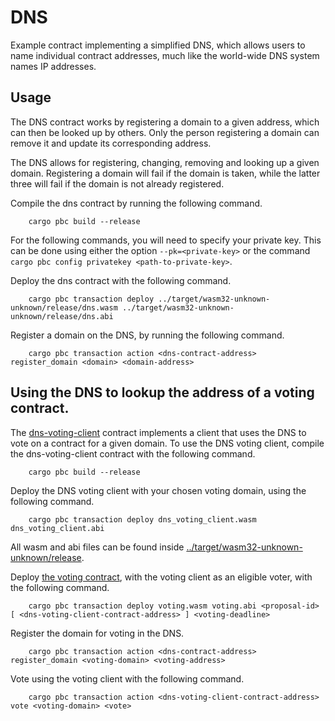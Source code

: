 # DNS

Example contract implementing a simplified DNS, which allows users to name
individual contract addresses, much like the world-wide DNS system names IP
addresses.

## Usage

The DNS contract works by registering a domain to a given address, which can then be looked up by others.
Only the person registering a domain can remove it and update its corresponding address.

The DNS allows for registering, changing, removing and looking up a given domain.
Registering a domain will fail if the domain is taken, while the latter three will fail if the domain is not already registered.

Compile the dns contract by running the following command.
````shell
    cargo pbc build --release
````

For the following commands, you will need to specify your private key.
This can be done using either the option ````--pk=<private-key>```` or the command ````cargo pbc config privatekey <path-to-private-key>````.

Deploy the dns contract with the following command.
````shell
    cargo pbc transaction deploy ../target/wasm32-unknown-unknown/release/dns.wasm ../target/wasm32-unknown-unknown/release/dns.abi
````

Register a domain on the DNS, by running the following command.
````shell
    cargo pbc transaction action <dns-contract-address> register_domain <domain> <domain-address>
````

## Using the DNS to lookup the address of a voting contract.

The [dns-voting-client](../dns-voting-client/README.md) contract implements a client that uses the DNS to vote on a contract for a given domain.
To use the DNS voting client, compile the dns-voting-client contract with the following command.
````shell
    cargo pbc build --release
````

Deploy the DNS voting client with your chosen voting domain, using the following command.
````shell
    cargo pbc transaction deploy dns_voting_client.wasm dns_voting_client.abi
````

All wasm and abi files can be found inside [../target/wasm32-unknown-unknown/release](../target/wasm32-unknown-unknown/release).

Deploy [the voting contract](../voting/README.md), with the voting client as an eligible voter, with the following command.
````shell
    cargo pbc transaction deploy voting.wasm voting.abi <proposal-id> [ <dns-voting-client-contract-address> ] <voting-deadline>
````

Register the domain for voting in the DNS.
````shell
    cargo pbc transaction action <dns-contract-address> register_domain <voting-domain> <voting-address>
````

Vote using the voting client with the following command.
````shell
    cargo pbc transaction action <dns-voting-client-contract-address> vote <voting-domain> <vote>
````
